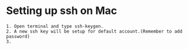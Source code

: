 # Setting up ssh on Mac
```
1. Open terminal and type ssh-keygen.
2. A new ssh key will be setup for default account.(Remember to add password)
3. 
```

